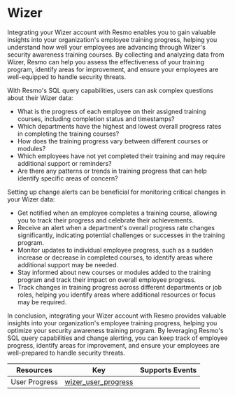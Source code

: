 Wizer
=====
Integrating your Wizer account with Resmo enables you to gain valuable insights into your organization's employee training progress, helping you understand how well your employees are advancing through Wizer's security awareness training courses. By collecting and analyzing data from Wizer, Resmo can help you assess the effectiveness of your training program, identify areas for improvement, and ensure your employees are well-equipped to handle security threats.

With Resmo's SQL query capabilities, users can ask complex questions about their Wizer data:

* What is the progress of each employee on their assigned training courses, including completion status and timestamps?
* Which departments have the highest and lowest overall progress rates in completing the training courses?
* How does the training progress vary between different courses or modules?
* Which employees have not yet completed their training and may require additional support or reminders?
* Are there any patterns or trends in training progress that can help identify specific areas of concern?

Setting up change alerts can be beneficial for monitoring critical changes in your Wizer data:

* Get notified when an employee completes a training course, allowing you to track their progress and celebrate their achievements.
* Receive an alert when a department's overall progress rate changes significantly, indicating potential challenges or successes in the training program.
* Monitor updates to individual employee progress, such as a sudden increase or decrease in completed courses, to identify areas where additional support may be needed.
* Stay informed about new courses or modules added to the training program and track their impact on overall employee progress.
* Track changes in training progress across different departments or job roles, helping you identify areas where additional resources or focus may be required.

In conclusion, integrating your Wizer account with Resmo provides valuable insights into your organization's employee training progress, helping you optimize your security awareness training program. By leveraging Resmo's SQL query capabilities and change alerting, you can keep track of employee progress, identify areas for improvement, and ensure your employees are well-prepared to handle security threats.

| **Resources** | **Key**                                           | **Supports Events** |
| ------------- | ------------------------------------------------- | ------------------- |
| User Progress | [wizer\_user\_progress](wizer\_user\_progress.md) |                     |
